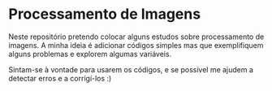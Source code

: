 # Processamento de Imagens

Neste repositório pretendo colocar alguns estudos sobre processamento de imagens. A minha ideia é adicionar códigos simples mas que exemplifiquem alguns problemas e explorem algumas variáveis. 

Sintam-se à vontade para usarem os códigos, e se possível me ajudem a detectar erros e a corrigí-los :)

